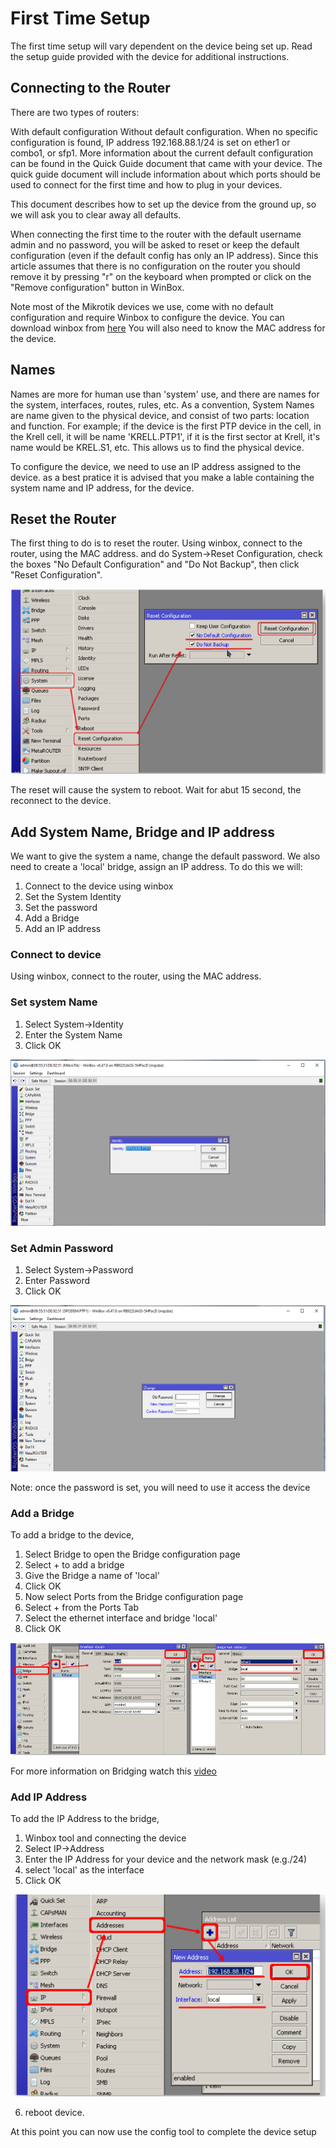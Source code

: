 First Time Setup
================

The first time setup will vary dependent on the device being set up. Read the setup 
guide provided with the device for additional instructions.


## Connecting to the Router

There are two types of routers:

With default configuration
Without default configuration. When no specific configuration is found, IP address 
192.168.88.1/24 is set on ether1 or combo1, or sfp1.
More information about the current default configuration can be found in the Quick 
Guide document that came with your device. The quick guide document will include 
information about which ports should be used to connect for the first time and how 
to plug in your devices.

This document describes how to set up the device from the ground up, so we will ask 
you to clear away all defaults.

When connecting the first time to the router with the default username admin and no 
password, you will be asked to reset or keep the default configuration (even if the 
default config has only an IP address). Since this article assumes that there is no 
configuration on the router you should remove it by pressing "r" on the keyboard when 
prompted or click on the "Remove configuration" button in WinBox.

Note most of the Mikrotik devices we use, come with no default configuration and 
require Winbox to configure the device. You can download winbox from [here](https://mikrotik.com/download)
You will also need to know the MAC address for the device.

## Names
Names are more for human use than 'system' use, and there are names for the system, interfaces, 
routes, rules, etc. As a convention, System Names are name given to the physical device, and consist 
of two parts: location and function. For example; if the device is the first PTP device in the cell, 
in the Krell cell, it will be name 'KRELL.PTP1', if it is the first sector at Krell, it's name would be KREL.S1, 
etc. This allows us to find the physical device. 

To configure the device, we need to use an IP address assigned to the device. as a best pratice
it is advised that you make a lable containing the system name and IP address, for the device.

## Reset the Router
The first thing to do is to reset the router. Using winbox, connect to the router, using the MAC address.
and do System->Reset Configuration, check the boxes "No Default Configuration" and
"Do Not Backup", then click "Reset Configuration".

![Reset1](./images/ResetDevice.png "Winbox reset device")

The reset will cause the system to reboot. Wait for abut 15 second, the reconnect to the device.


## Add System Name,  Bridge and IP address
We want to give the system a name, change the default password.
We also need to create a 'local' bridge, assign an IP address. To do this we will:
 1. Connect to the device using winbox
 2. Set the System Identity
 3. Set the password
 4. Add a Bridge
 5. Add an IP address

### Connect to device
Using winbox, connect to the router, using the MAC address.

### Set system Name
 1. Select System->Identity
 2. Enter the System Name
 3. Click OK

![system name](./images/System_identity.PNG "winbox set system identity")

### Set Admin Password
 1. Select System->Password
 2. Enter Password
 3. Click OK

![system password](./images/System_password.PNG "winbox set system password")

Note: once the password is set, you will need to use it access the device
### Add a Bridge 
To add a bridge to the device,
 1. Select Bridge to open the Bridge configuration page
 2. Select + to add a bridge
 3. Give the Bridge a name of 'local'
 4. Click OK
 5. Now select Ports from the Bridge configuration page
 6. Select + from the Ports Tab
 7. Select the ethernet interface and bridge 'local'
 8. Click OK

![Bridge](./images/SetBridge.PNG "winbox add bridge and add ports")

For more information on Bridging watch this [video](https://www.youtube.com/watch?v=m-UCbCZg5H8)

### Add IP Address
To add the IP Address to the bridge,
 1. Winbox tool and connecting the device
 2. Select IP->Address
 3. Enter the IP Address for your device and the network mask (e.g./24)
 4. select 'local' as the interface
 5. Click OK

![ip-address](./images/ip_address.png "winbox add ip address")

 6. reboot device.

At this point you can now use the config tool to complete the device setup